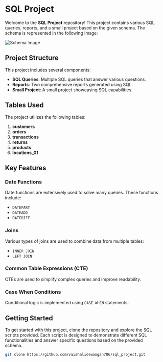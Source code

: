 # SQL Project

Welcome to the **SQL Project** repository! This project contains various SQL queries, reports, and a small project based on the given schema. The schema is represented in the following image:

![Schema Image](https://github.com/user-attachments/assets/7c9b18b5-f4a2-46b6-81c7-ac8b9418322d)


## Project Structure

This project includes several components:
- **SQL Queries**: Multiple SQL queries that answer various questions.
- **Reports**: Two comprehensive reports generated using SQL.
- **Small Project**: A small project showcasing SQL capabilities.

## Tables Used

The project utilizes the following tables:
1. **customers**
2. **orders**
3. **transactions**
4. **returns**
5. **products**
6. **locations_01**

## Key Features

### Date Functions
Date functions are extensively used to solve many queries. These functions include:
- `DATEPART`
- `DATEADD`
- `DATEDIFF`

### Joins
Various types of joins are used to combine data from multiple tables:
- `INNER JOIN`
- `LEFT JOIN`

### Common Table Expressions (CTE)
CTEs are used to simplify complex queries and improve readability.

### Case When Conditions
Conditional logic is implemented using `CASE WHEN` statements.

## Getting Started

To get started with this project, clone the repository and explore the SQL scripts provided. Each script is designed to demonstrate different SQL functionalities and answer specific questions based on the provided schema.

```bash
git clone https://github.com/vaishalidewangan786/sql_project.git
